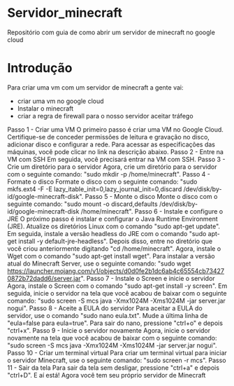 # Servidor_minecraft
Repositório com guia de como abrir um servidor de minecraft no google cloud

# Introdução

Para criar uma vm com um servidor de minecraft a gente vai:

- criar uma vm no google cloud
- Instalar o minecraft
- criar a regra de firewall para o nosso servidor aceitar tráfego



Passo 1 - Criar uma VM
O primeiro passo é criar uma VM no Google Cloud. Certifique-se de conceder permissões de leitura e gravação no disco, adicionar disco e configurar a rede. Para acessar as especificações das máquinas, você pode clicar no link na descrição abaixo.
Passo 2 - Entre na VM com SSH
Em seguida, você precisará entrar na VM com SSH.
Passo 3 - Crie um diretório para o servidor
Agora, crie um diretório para o servidor com o seguinte comando: "sudo mkdir -p /home/minecraft".
Passo 4 - Formate o disco
Formate o disco com o seguinte comando: "sudo mkfs.ext4 -F -E lazy_itable_init=0,lazy_journal_init=0,discard /dev/disk/by-id/google-minecraft-disk".
Passo 5 - Monte o disco
Monte o disco com o seguinte comando: "sudo mount -o discard,defaults /dev/disk/by-id/google-minecraft-disk /home/minecraft".
Passo 6 - Instale e configure o JRE
O próximo passo é instalar e configurar o Java Runtime Environment (JRE). Atualize os diretórios Linux com o comando "sudo apt-get update". Em seguida, instale a versão headless do JRE com o comando "sudo apt-get install -y default-jre-headless". Depois disso, entre no diretório que você criou anteriormente digitando "cd /home/minecraft". Agora, instale o Wget com o comando "sudo apt-get install wget". Para instalar a versão atual do Minecraft Server, use o seguinte comando: "sudo wget https://launcher.mojang.com/v1/objects/d0d0fe2b1dc6ab4c65554cb734270872b72dadd6/server.jar".
Passo 7 - Instale o Screen e inicie o servidor
Agora, instale o Screen com o comando "sudo apt-get install -y screen". Em seguida, inicie o servidor na tela que você acabou de baixar com o seguinte comando: "sudo screen -S mcs java -Xmx1024M -Xms1024M -jar server.jar nogui".
Passo 8 - Aceite a EULA do servidor
Para aceitar a EULA do servidor, use o comando "sudo nano eula.txt". Mude a última linha de "eula=false para eula=true". Para sair do nano, pressione "ctrl+o" e depois "ctrl+x".
Passo 9 - Inicie o servidor novamente
Agora, inicie o servidor novamente na tela que você acabou de baixar com o seguinte comando: "sudo screen -S mcs java -Xmx1024M -Xms1024M -jar server.jar nogui".
Passo 10 - Criar um terminal virtual
Para criar um terminal virtual para iniciar o servidor Minecraft, use o seguinte comando: "sudo screen -r mcs".
Passo 11 - Sair da tela
Para sair da tela sem desligar, pressione "ctrl+a" e depois "ctrl+D".
E aí está! Agora você tem seu próprio servidor de Minecraft

